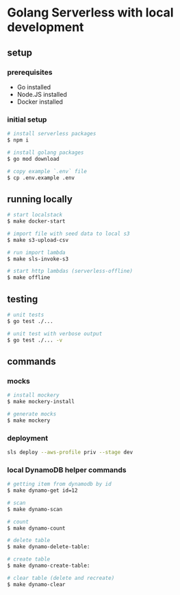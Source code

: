 # Golang Serverless with local development

## setup

### prerequisites

- Go installed
- Node.JS installed
- Docker installed

### initial setup

```bash
# install serverless packages
$ npm i

# install golang packages
$ go mod download

# copy example `.env` file
$ cp .env.example .env
```

## running locally

```bash
# start localstack
$ make docker-start

# import file with seed data to local s3
$ make s3-upload-csv

# run import lambda
$ make sls-invoke-s3

# start http lambdas (serverless-offline)
$ make offline
```

## testing

```bash
# unit tests
$ go test ./...

# unit test with verbose output
$ go test ./... -v
```

## commands

### mocks

```bash
# install mockery
$ make mockery-install

# generate mocks
$ make mockery
```

### deployment

```bash
sls deploy --aws-profile priv --stage dev
```

### local DynamoDB helper commands

```bash
# getting item from dynamodb by id
$ make dynamo-get id=12

# scan
$ make dynamo-scan

# count
$ make dynamo-count

# delete table
$ make dynamo-delete-table:

# create table
$ make dynamo-create-table:

# clear table (delete and recreate)
$ make dynamo-clear
```
